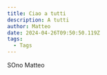 ```yaml
---
title: Ciao a tutti
description: A tutti
author: Matteo
date: 2024-04-26T09:50:50.119Z
tags:
  - Tags
---
```

S﻿Ono Matteo

![]()